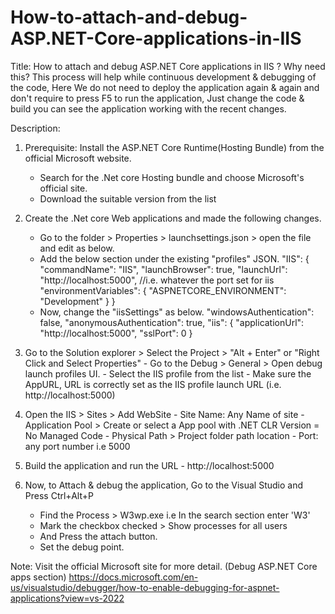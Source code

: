 # How-to-attach-and-debug-ASP.NET-Core-applications-in-IIS
Title: How to attach and debug ASP.NET Core applications in IIS ?
Why need this?
This process will help while continuous development & debugging of the code, Here We do not need to deploy the application again & again and don't require to press F5 to run the application, Just change the code & build you can see the application working with the recent changes.

Description:

1. Prerequisite: Install the ASP.NET Core Runtime(Hosting Bundle) from the official Microsoft website.
	- Search for the .Net core Hosting bundle and choose Microsoft's official site.
	- Download the suitable version from the list

2. Create the .Net core Web applications and made the following changes.
	- Go to the folder > Properties > launchsettings.json > open the file and edit as below.
	- Add the below section under the existing "profiles" JSON.
			"IIS": {
		  "commandName": "IIS",
		  "launchBrowser": true,
		  "launchUrl": "http://localhost:5000", //i.e. whatever the port set for iis
		  "environmentVariables": {
			"ASPNETCORE_ENVIRONMENT": "Development"
		  }
		}
	- Now, change the "iisSettings" as below.
		"windowsAuthentication": false,
		"anonymousAuthentication": true,
		"iis": {
				"applicationUrl": "http://localhost:5000",
				"sslPort": 0
			   }
4. Go to the Solution explorer > Select the Project > "Alt + Enter" or "Right Click and Select Properties"
		- Go to the Debug > General > Open debug launch profiles UI.
		- Select the IIS profile from the list
		- Make sure the AppURL, URL is correctly set as the IIS profile launch URL (i.e. http://localhost:5000)
			
5. Open the IIS > Sites > Add WebSite
		- Site Name: Any Name of site
		- Application Pool > Create or select a App pool with .NET CLR Version = No Managed Code
		- Physical Path > Project folder path location
		- Port: any port number i.e 5000

6. Build the application and run the URL - http://localhost:5000
7. Now, to Attach & debug the application, Go to the Visual Studio and Press Ctrl+Alt+P
	- Find the Process > W3wp.exe i.e In the search section enter 'W3'
	- Mark the checkbox checked > Show processes for all users
	- And Press the attach button.
	- Set the debug point.
	
Note: Visit the official Microsoft site for more detail. (Debug ASP.NET Core apps section)
https://docs.microsoft.com/en-us/visualstudio/debugger/how-to-enable-debugging-for-aspnet-applications?view=vs-2022	

